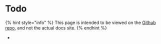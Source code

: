 # Todo

{% hint style="info" %}
This page is intended to be viewed on the [Github repo](https://github.com/its-pablo/windows93-docs), and not the actual docs site.
{% endhint %}

*
